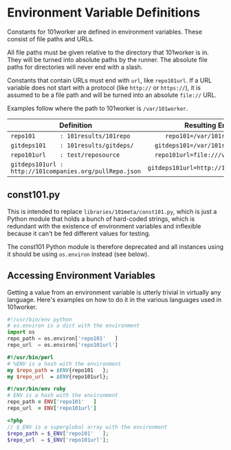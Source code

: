 Environment Variable Definitions
================================

Constants for 101worker are defined in environment variables. These consist of file paths and URLs.

All file paths must be given relative to the directory that 101worker is in. They will be turned into absolute paths by the runner. The absolute file paths for directories will never end with a slash.

Constants that contain URLs must end with `url`, like `repo101url`. If a URL variable does not start with a protocol (like `http://` or `https://`), it is assumed to be a file path and will be turned into an absolute `file://` URL.

Examples follow where the path to 101worker is `/var/101worker`.

Definition                                              | Resulting Environment Variable
------------------------------------------------------- | -----------------------------------------------------
`repo101       : 101results/101repo                   ` | `      repo101=/var/101results/101repo              `
`gitdeps101    : 101results/gitdeps/                  ` | `   gitdeps101=/var/101results/gitdeps              `
`repo101url    : test/reposource                      ` | `   repo101url=file:///var/test/reposource          `
`gitdeps101url : http://101companies.org/pullRepo.json` | `gitdeps101url=http://101companies.org/pullRepo.json`

const101.py
-----------

This is intended to replace `libraries/101meta/const101.py`, which is just a Python module that holds a bunch of hard-coded strings, which is redundant with the existence of environment variables and inflexible because it can't be fed different values for testing.

The const101 Python module is therefore deprecated and all instances using it should be using `os.environ` instead (see below).

Accessing Environment Variables
-------------------------------

Getting a value from an environment variable is utterly trivial in virtually any language. Here's examples on how to do it in the various languages used in 101worker.

```python
#!/usr/bin/env python
# os.environ is a dict with the environment
import os
repo_path = os.environ['repo101'   ]
repo_url  = os.environ['repo101url']
```

```perl
#!/usr/bin/perl
# %ENV is a hash with the environment
my $repo_path = $ENV{repo101   };
my $repo_url  = $ENV{repo101url};
```

```ruby
#!/usr/bin/env ruby
# ENV is a hash with the environment
repo_path = ENV['repo101'   ]
repo_url  = ENV['repo101url']
```

```php
<?php
// $_ENV is a superglobal array with the environment
$repo_path = $_ENV['repo101'   ];
$repo_url  = $_ENV['repo101url'];
```
